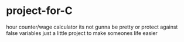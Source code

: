 # project-for-C
hour counter/wage calculator
its not gunna be pretty or protect against false variables just a little project to make someones life easier